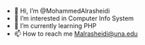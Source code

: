 - 👋 Hi, I’m @MohammedAlrasheidi
- 👀 I’m interested in Computer Info System
- 🌱 I’m currently learning PHP 
- 📫 How to reach me Malrasheidi@una.edu

